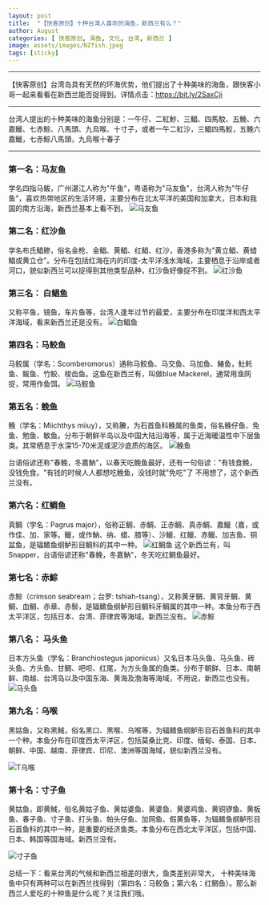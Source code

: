```yaml
---
layout: post
title:  "【快客原创】十种台湾人喜欢的海鱼，新西兰有么？"
author: August
categories: [ 快客原创, 海鱼, 文化, 台湾, 新西兰 ]
image: assets/images/NZfish.jpeg
tags: [sticky]
---
```


---
【快客原创】台湾岛具有天然的环海优势，他们提出了十种美味的海鱼，跟快客小哥一起来看看在新西兰能否捉得到。详情点击：https://bit.ly/2SaxCji

---

台湾人提出的十种美味的海鱼分别是：一午仔、二紅魦、三鯧、四馬駮、五鮸、六嘉鱲、七赤鯮、八馬頭、九烏喉、十寸子，或者一午二紅沙，三鯧四馬鮫，五鮸六嘉鱲，七赤鯮八馬頭，九烏喉十春子

---

### 第一名：马友鱼
学名四指马鲅，广州湛江人称为"午鱼"，粤语称为"马友鱼"，台湾人称为"午仔鱼"，喜欢热带地区的生活环境，主要分布在北太平洋的美国和加拿大，日本和我国的南方沿海，新西兰基本上看不到。
![马友鱼](https://pic1.zhimg.com/80/v2-dfddd1aed87bf98bab58b795fd6a9e28_1440w.webp "马友鱼")
### 第二名：红沙鱼
学名布氏鲳鲹，俗名金枪、金鲳、黄鲳、红鲳、红沙，香港多称为"黄立鲳、黄蜡鲳或黄立仓"。分布在包括红海在内的印度-太平洋浅水海域，主要栖息于沿岸或者河口，貌似新西兰可以捉得到其他类型品种，红沙鱼好像捉不到。
![红沙鱼](/assets/images/Trachinotus_blochii_Praslin_2.JPG "红沙鱼")

### 第三名： 白鲳鱼
又称平鱼，镜鱼，车片鱼等，台湾人逢年过节的最爱，主要分布在印度洋和西太平洋海域，看来新西兰还是没有。
![白鲳鱼](https://encrypted-tbn3.gstatic.com/licensed-image?q=tbn:ANd9GcSUH494BkkaXIBHfdirOJI9n8JLp5lD4GrZI2c6N8X1YnNsxj4P_ZQYiyXcwa0BhT-qtOi3ss_pwXsVNng "白鲳鱼")
### 第四名：马鲛鱼
马鲛属（学名：Scomberomorus）通称马鲛鱼、马交鱼、马加鱼、䲠鱼，𩵚魠鱼、鲅鱼、竹鲛、梭齿鱼。这鱼在新西兰有，叫做blue Mackerel，通常用渔网捉，常用作鱼饵。
![马鲛鱼](/assets/images/majiao.jpeg "马鲛鱼")
### 第五名：𩾃鱼
𩾃（学名：Miichthys miiuy），又称䲢，为石首鱼科𩾃属的鱼类，俗名𩾃仔鱼、免鱼、勉鱼、敏鱼。分布于朝鲜半岛以及中国大陆沿海等，属于近海暖温性中下层鱼类。其常栖息于水深15-70米泥或泥沙底质的海区。
![𩾃鱼](/assets/images/wanyu.jpg "𩾃鱼")

台语俗谚还称"春𩾃，冬嘉魶"，以春天吃𩾃鱼最好，还有一句俗谚："有钱食𩾃，没钱免食。"有钱的时候人人都想吃𩾃鱼，没钱时就"免吃"了
不用想了，这个新西兰没有。
### 第六名：红鲷鱼
真鲷（学名：Pagrus major），俗称正鲷、赤鲷、正赤鲷、真赤鲷、嘉𫚭（嘉，或作佳、加、家等。𫚭，或作魶、纳、蜡、腊等）、沙𫚭、红𫚭、赤𫚭、加吉鱼、铜盆鱼，是辐鳍鱼纲鲈形目鲷科的其中一种。
![红鲷鱼](/assets/images/Snapper.jpg "红鲷鱼")
这个新西兰有，叫Snapper，台语俗谚还称"春𩾃，冬嘉魶"，冬天吃红鲷鱼最好。
### 第七名：赤鯮
赤鯮（crimson seabream；台罗: tshiah-tsang），又称黄牙鲷、黄背牙鲷、黄鲷、血鲷、赤章、赤鬃，是辐鳍鱼纲鲈形目鲷科牙鲷属的其中一种。本鱼分布于西太平洋区，包括日本、台湾、菲律宾等海域。新西兰没有。
![赤鯮](/assets/images/Dentex_tumifrons_Kyoto_aquarium_1.jpg "赤鯮")
### 第八名： 马头鱼
日本方头鱼（学名：Branchiostegus japonicus）又名日本马头鱼、马头鱼、砖头鱼、方头鱼、甘鲷、吧呗、红尾，为方头鱼属的鱼类。分布于朝鲜、日本、南朝鲜、南越、台湾岛以及中国东海、黄海及渤海等海域，不用说，新西兰也没有。
![马头鱼](/assets/images/matou.jpeg "马头鱼")

### 第九名：乌喉
黑姑鱼，又称黑䱛，俗名黑口、黑喉、乌喉等，为辐鳍鱼纲鲈形目石首鱼科的其中一个种。本鱼分布在印度西太平洋区，包括莫桑比克、印度、缅甸、泰国、日本、朝鲜、中国、越南、菲律宾、印尼、澳洲等国海域，貌似新西兰没有。

![T乌喉](/assets/images/Atrobucca_nibe.png "乌喉")
### 第十名：寸子鱼
黄姑鱼，即黄䱛，俗名黄姑子鱼、黄姑婆鱼、黄婆鱼、黄婆鸡鱼、黄铜锣鱼、黄板鱼、春子鱼、寸子鱼、打头鱼、帕头仔鱼、加网鱼、假黄鱼等，为辐鳍鱼纲鲈形目石首鱼科的其中一种，是重要的经济鱼类。本鱼分布在西北太平洋区，包括中国、日本、韩国等国海域。新西兰没有。

![寸子鱼](/assets/images/chunzi.jpg "寸子鱼")




总结一下：看来台湾的气候和新西兰相差的很大，鱼类差别非常大， 十种美味海鱼中只有两种可以在新西兰找得到（第四名：马鲛鱼；第六名：红鲷鱼）。那么新西兰人爱吃的十种鱼是什么呢？关注我们哦。